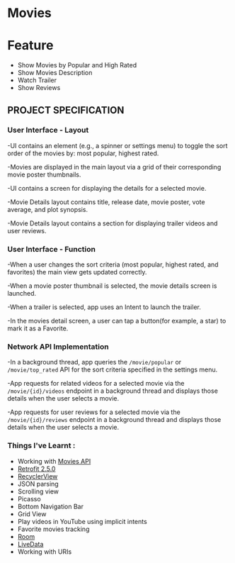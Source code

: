 # Movies
# Feature
   - Show Movies by Popular and High Rated
   - Show Movies Description
   - Watch Trailer
   - Show Reviews
   ## PROJECT SPECIFICATION

### User Interface - Layout
-UI contains an element (e.g., a spinner or settings menu) to toggle the sort order of the movies by: most popular, highest rated.

-Movies are displayed in the main layout via a grid of their corresponding movie poster thumbnails.

-UI contains a screen for displaying the details for a selected movie.

-Movie Details layout contains title, release date, movie poster, vote average, and plot synopsis.

-Movie Details layout contains a section for displaying trailer videos and user reviews.

### User Interface - Function
-When a user changes the sort criteria (most popular, highest rated, and favorites) the main view gets updated correctly.

-When a movie poster thumbnail is selected, the movie details screen is launched.

-When a trailer is selected, app uses an Intent to launch the trailer.

-In the movies detail screen, a user can tap a button(for example, a star) to mark it as a Favorite.

### Network API Implementation
-In a background thread, app queries the `/movie/popular` or `/movie/top_rated` API for the sort criteria specified in the settings menu.

-App requests for related videos for a selected movie via the `/movie/{id}/videos` endpoint in a background thread and displays those details when the user selects a movie.

-App requests for user reviews for a selected movie via the `/movie/{id}/reviews` endpoint in a background thread and displays those details when the user selects a movie.

### Things I've Learnt :
* Working with [Movies API](https://www.themoviedb.org/?language=en)
* [Retrofit 2.5.0](https://square.github.io/retrofit/)
* [RecyclerView](https://developer.android.com/guide/topics/ui/layout/recyclerview#structure)
* JSON parsing
* Scrolling view
* Picasso
* Bottom Navigation Bar
* Grid View
* Play videos in YouTube using implicit intents
* Favorite movies tracking
* [Room](https://developer.android.com/training/data-storage/room/)
* [LiveData](https://developer.android.com/topic/libraries/architecture/livedata)
* Working with URIs
